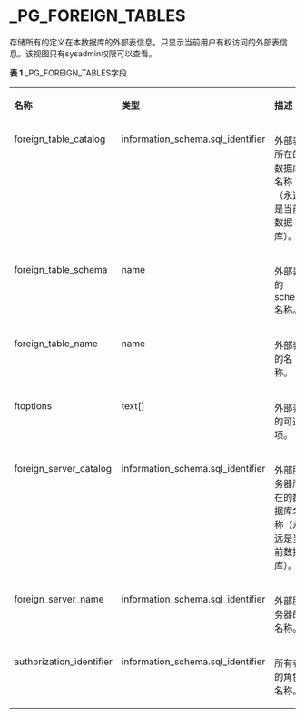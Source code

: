 # \_PG\_FOREIGN\_TABLES<a name="ZH-CN_TOPIC_0310260670"></a>

存储所有的定义在本数据库的外部表信息。只显示当前用户有权访问的外部表信息。该视图只有sysadmin权限可以查看。

**表 1**  \_PG\_FOREIGN\_TABLES字段

<a name="table1011513101687"></a>
<table><tbody><tr id="row201685101086"><td class="cellrowborder" valign="top" width="29.732973297329735%"><p id="p7168210483"><a name="p7168210483"></a><a name="p7168210483"></a><strong id="b1316817109817"><a name="b1316817109817"></a><a name="b1316817109817"></a>名称</strong></p>
</td>
<td class="cellrowborder" valign="top" width="30.893089308930893%"><p id="p1816817101585"><a name="p1816817101585"></a><a name="p1816817101585"></a><strong id="b1016820101589"><a name="b1016820101589"></a><a name="b1016820101589"></a>类型</strong></p>
</td>
<td class="cellrowborder" valign="top" width="39.373937393739375%"><p id="p111687101286"><a name="p111687101286"></a><a name="p111687101286"></a><strong id="b1716911015819"><a name="b1716911015819"></a><a name="b1716911015819"></a>描述</strong></p>
</td>
</tr>
<tr id="row81692010682"><td class="cellrowborder" valign="top" width="29.732973297329735%"><p id="p19815161613504"><a name="p19815161613504"></a><a name="p19815161613504"></a>foreign_table_catalog</p>
</td>
<td class="cellrowborder" valign="top" width="30.893089308930893%"><p id="p178131316185010"><a name="p178131316185010"></a><a name="p178131316185010"></a>information_schema.sql_identifier</p>
</td>
<td class="cellrowborder" valign="top" width="39.373937393739375%"><p id="p128106169502"><a name="p128106169502"></a><a name="p128106169502"></a>外部表所在的数据库名称（永远是当前数据库）。</p>
</td>
</tr>
<tr id="row413211712177"><td class="cellrowborder" valign="top" width="29.732973297329735%"><p id="p1980831675010"><a name="p1980831675010"></a><a name="p1980831675010"></a>foreign_table_schema</p>
</td>
<td class="cellrowborder" valign="top" width="30.893089308930893%"><p id="p68051916105011"><a name="p68051916105011"></a><a name="p68051916105011"></a>name</p>
</td>
<td class="cellrowborder" valign="top" width="39.373937393739375%"><p id="p28033166505"><a name="p28033166505"></a><a name="p28033166505"></a>外部表的schema名称。</p>
</td>
</tr>
<tr id="row201063118176"><td class="cellrowborder" valign="top" width="29.732973297329735%"><p id="p28002164505"><a name="p28002164505"></a><a name="p28002164505"></a>foreign_table_name</p>
</td>
<td class="cellrowborder" valign="top" width="30.893089308930893%"><p id="p9798171625012"><a name="p9798171625012"></a><a name="p9798171625012"></a>name</p>
</td>
<td class="cellrowborder" valign="top" width="39.373937393739375%"><p id="p37951416205010"><a name="p37951416205010"></a><a name="p37951416205010"></a>外部表的名称。</p>
</td>
</tr>
<tr id="row3696121410172"><td class="cellrowborder" valign="top" width="29.732973297329735%"><p id="p1779351618507"><a name="p1779351618507"></a><a name="p1779351618507"></a>ftoptions</p>
</td>
<td class="cellrowborder" valign="top" width="30.893089308930893%"><p id="p1779020168509"><a name="p1779020168509"></a><a name="p1779020168509"></a>text[]</p>
</td>
<td class="cellrowborder" valign="top" width="39.373937393739375%"><p id="p9786151620509"><a name="p9786151620509"></a><a name="p9786151620509"></a>外部表的可选项。</p>
</td>
</tr>
<tr id="row743511814178"><td class="cellrowborder" valign="top" width="29.732973297329735%"><p id="p5784171617505"><a name="p5784171617505"></a><a name="p5784171617505"></a>foreign_server_catalog</p>
</td>
<td class="cellrowborder" valign="top" width="30.893089308930893%"><p id="p8782516125011"><a name="p8782516125011"></a><a name="p8782516125011"></a>information_schema.sql_identifier</p>
</td>
<td class="cellrowborder" valign="top" width="39.373937393739375%"><p id="p17779111618501"><a name="p17779111618501"></a><a name="p17779111618501"></a>外部服务器所在的数据库名称（永远是当前数据库）。</p>
</td>
</tr>
<tr id="row4857142761714"><td class="cellrowborder" valign="top" width="29.732973297329735%"><p id="p11776116115013"><a name="p11776116115013"></a><a name="p11776116115013"></a>foreign_server_name</p>
</td>
<td class="cellrowborder" valign="top" width="30.893089308930893%"><p id="p377210162509"><a name="p377210162509"></a><a name="p377210162509"></a>information_schema.sql_identifier</p>
</td>
<td class="cellrowborder" valign="top" width="39.373937393739375%"><p id="p276910163506"><a name="p276910163506"></a><a name="p276910163506"></a>外部服务器的名称。</p>
</td>
</tr>
<tr id="row9243153114172"><td class="cellrowborder" valign="top" width="29.732973297329735%"><p id="p1766816125017"><a name="p1766816125017"></a><a name="p1766816125017"></a>authorization_identifier</p>
</td>
<td class="cellrowborder" valign="top" width="30.893089308930893%"><p id="p1176441655012"><a name="p1176441655012"></a><a name="p1176441655012"></a>information_schema.sql_identifier</p>
</td>
<td class="cellrowborder" valign="top" width="39.373937393739375%"><p id="p672220166501"><a name="p672220166501"></a><a name="p672220166501"></a>所有者的角色名称。</p>
</td>
</tr>
</tbody>
</table>
